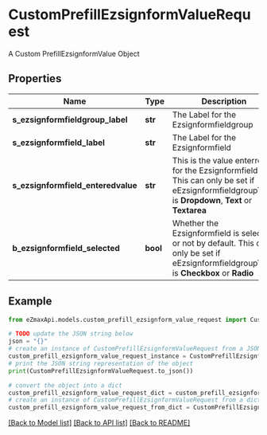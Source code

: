 # CustomPrefillEzsignformValueRequest

A Custom PrefillEzsignformValue Object

## Properties

Name | Type | Description | Notes
------------ | ------------- | ------------- | -------------
**s_ezsignformfieldgroup_label** | **str** | The Label for the Ezsignformfieldgroup | 
**s_ezsignformfield_label** | **str** | The Label for the Ezsignformfield | [optional] 
**s_ezsignformfield_enteredvalue** | **str** | This is the value enterred for the Ezsignformfield  This can only be set if eEzsignformfieldgroupType is **Dropdown**, **Text** or **Textarea** | [optional] 
**b_ezsignformfield_selected** | **bool** | Whether the Ezsignformfield is selected or not by default.  This can only be set if eEzsignformfieldgroupType is **Checkbox** or **Radio** | [optional] 

## Example

```python
from eZmaxApi.models.custom_prefill_ezsignform_value_request import CustomPrefillEzsignformValueRequest

# TODO update the JSON string below
json = "{}"
# create an instance of CustomPrefillEzsignformValueRequest from a JSON string
custom_prefill_ezsignform_value_request_instance = CustomPrefillEzsignformValueRequest.from_json(json)
# print the JSON string representation of the object
print(CustomPrefillEzsignformValueRequest.to_json())

# convert the object into a dict
custom_prefill_ezsignform_value_request_dict = custom_prefill_ezsignform_value_request_instance.to_dict()
# create an instance of CustomPrefillEzsignformValueRequest from a dict
custom_prefill_ezsignform_value_request_from_dict = CustomPrefillEzsignformValueRequest.from_dict(custom_prefill_ezsignform_value_request_dict)
```
[[Back to Model list]](../README.md#documentation-for-models) [[Back to API list]](../README.md#documentation-for-api-endpoints) [[Back to README]](../README.md)


